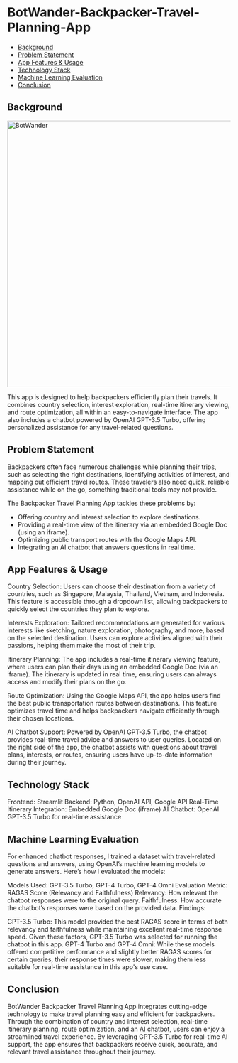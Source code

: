 
# BotWander-Backpacker-Travel-Planning-App
 - [Background](#Background)
 - [Problem Statement](#Problem-Statement)
 - [App Features & Usage](#App-Features-and-Usage)
 - [Technology Stack](#Technology-Stack)
 - [Machine Learning Evaluation](#Machine-Leanring-Evaluation)
 - [Conclusion](#Conclusion)
 
## Background
<img src="https://i.imgur.com/FcDrbFF.jpeg" alt="BotWander" width="600"/>

This app is designed to help backpackers efficiently plan their travels. It combines country selection, interest exploration, real-time itinerary viewing, and route optimization, all within an easy-to-navigate interface. The app also includes a chatbot powered by OpenAI GPT-3.5 Turbo, offering personalized assistance for any travel-related questions.

## Problem Statement
Backpackers often face numerous challenges while planning their trips, such as selecting the right destinations, identifying activities of interest, and mapping out efficient travel routes. These travelers also need quick, reliable assistance while on the go, something traditional tools may not provide.

The Backpacker Travel Planning App tackles these problems by:

- Offering country and interest selection to explore destinations.
- Providing a real-time view of the itinerary via an embedded Google Doc (using an iframe).
- Optimizing public transport routes with the Google Maps API.
- Integrating an AI chatbot that answers questions in real time.

## App Features & Usage

Country Selection:
Users can choose their destination from a variety of countries, such as Singapore, Malaysia, Thailand, Vietnam, and Indonesia.
This feature is accessible through a dropdown list, allowing backpackers to quickly select the countries they plan to explore.

Interests Exploration:
Tailored recommendations are generated for various interests like sketching, nature exploration, photography, and more, based on the selected destination.
Users can explore activities aligned with their passions, helping them make the most of their trip.

Itinerary Planning:
The app includes a real-time itinerary viewing feature, where users can plan their days using an embedded Google Doc (via an iframe).
The itinerary is updated in real time, ensuring users can always access and modify their plans on the go.

Route Optimization:
Using the Google Maps API, the app helps users find the best public transportation routes between destinations.
This feature optimizes travel time and helps backpackers navigate efficiently through their chosen locations.

AI Chatbot Support:
Powered by OpenAI GPT-3.5 Turbo, the chatbot provides real-time travel advice and answers to user queries.
Located on the right side of the app, the chatbot assists with questions about travel plans, interests, or routes, ensuring users have up-to-date information during their journey.

## Technology Stack

Frontend: Streamlit
Backend: Python, OpenAI API, Google API
Real-Time Itinerary Integration: Embedded Google Doc (iframe)
AI Chatbot: OpenAI GPT-3.5 Turbo for real-time assistance

## Machine Learning Evaluation

For enhanced chatbot responses, I trained a dataset with travel-related questions and answers, using OpenAI’s machine learning models to generate answers. Here’s how I evaluated the models:

Models Used: GPT-3.5 Turbo, GPT-4 Turbo, GPT-4 Omni
Evaluation Metric: RAGAS Score (Relevancy and Faithfulness)
Relevancy: How relevant the chatbot responses were to the original query.
Faithfulness: How accurate the chatbot’s responses were based on the provided data.
Findings:

GPT-3.5 Turbo: This model provided the best RAGAS score in terms of both relevancy and faithfulness while maintaining excellent real-time response speed. Given these factors, GPT-3.5 Turbo was selected for running the chatbot in this app.
GPT-4 Turbo and GPT-4 Omni: While these models offered competitive performance and slightly better RAGAS scores for certain queries, their response times were slower, making them less suitable for real-time assistance in this app's use case.

## Conclusion

BotWander Backpacker Travel Planning App integrates cutting-edge technology to make travel planning easy and efficient for backpackers. Through the combination of country and interest selection, real-time itinerary planning, route optimization, and an AI chatbot, users can enjoy a streamlined travel experience. By leveraging GPT-3.5 Turbo for real-time AI support, the app ensures that backpackers receive quick, accurate, and relevant travel assistance throughout their journey.
